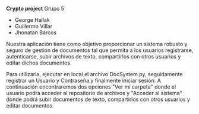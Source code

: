 **Crypto project**
 
Grupo 5
* George Hallak
* Guillermo Villar
* Jhonatan Barcos

Nuestra aplicación tiene como objetivo proporcionar un sistema robusto y seguro de gestión de documentos tal que permita a los usuarios registrarse, autenticarse, subir archivos de texto, compartirlos con otros usuarios y editar dichos documentos. 


Para utilizarla, ejecutar en local el archivo DocSystem.py, seguidamente registrar un Usuario y Contraseña y finalmente iniciar sesión. 
A continuación encontraremos dos opciones "Ver mi carpeta" donde el usuario podrá acceder al repositorio de archivos y "Acceder al sistema" donde podrá subir documentos de texto, compartirlos con otros usuarios y editar documentos.
